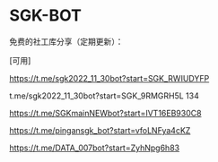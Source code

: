# SGK-BOT
免费的社工库分享（定期更新）：

[可用]

https://t.me/sgk2022_11_30bot?start=SGK_RWIUDYFP

t.me/sgk2022_11_30bot?start=SGK_9RMGRH5L 134

https://t.me/SGKmainNEWbot?start=IVT16EB930C8

https://t.me/pingansgk_bot?start=vfoLNFya4cKZ

https://t.me/DATA_007bot?start=ZyhNpg6h83

